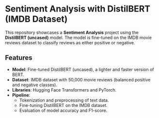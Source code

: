 # Sentiment Analysis with DistilBERT (IMDB Dataset)

This repository showcases a **Sentiment Analysis** project using the **DistilBERT (uncased)** model. The model is fine-tuned on the IMDB movie reviews dataset to classify reviews as either positive or negative.

## Features
- **Model**: Fine-tuned DistilBERT (uncased), a lighter and faster version of BERT.
- **Dataset**: IMDB dataset with 50,000 movie reviews (balanced positive and negative classes).
- **Libraries**: Hugging Face Transformers and PyTorch.
- **Pipeline**:
  - Tokenization and preprocessing of text data.
  - Fine-tuning DistilBERT on the IMDB dataset.
  - Evaluation of model accuracy and F1-score.

